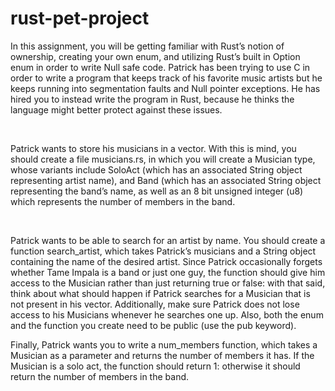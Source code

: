 # rust-pet-project
<p>In this assignment, you will be getting familiar with Rust’s notion of ownership, creating your own enum, and utilizing Rust’s built in Option enum in order to write Null safe code. Patrick has been trying to use C in order to write a program that keeps track of his favorite music artists but he keeps running into segmentation faults and Null pointer exceptions. He has hired you to instead write the program in Rust, because he thinks the language might better protect against these issues. </p><br>
	<p>Patrick wants to store his musicians in a vector. With this is mind, you should create a file musicians.rs, in which you will create a Musician type, whose variants include SoloAct (which has an associated String object representing artist name), and Band (which has an associated String object representing the band’s name, as well as an 8 bit unsigned integer (u8) which represents the number of members in the band. </p><br>
	<p>Patrick wants to be able to search for an artist by name. You should create a function search_artist, which takes Patrick’s musicians and a String object containing the name of the desired artist. Since Patrick occasionally forgets whether Tame Impala is a band or just one guy, the function should give him access to the Musician rather than just returning true or false: with that said, think about what should happen if Patrick searches for a Musician that is not present in his vector. Additionally, make sure Patrick does not lose access to his Musicians whenever he searches one up. Also, both the enum and the function you create need to be public (use the pub keyword).</p>
	<p>Finally, Patrick wants you to write a num_members function, which takes a Musician as a parameter and returns the number of members it has. If the Musician is a solo act, the function should return 1: otherwise it should return the number of members in the band. </p>
